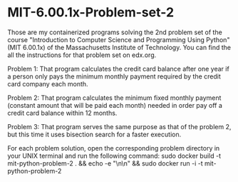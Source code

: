 # MIT-6.00.1x-Problem-set-2

Those are my containerized programs solving the 2nd problem set of the course "Introduction to Computer Science and Programming Using Python" (MIT 6.00.1x) of the Massachusetts Institute of Technology. You can find the all the instructions for that problem set on edx.org.

Problem 1:
That program calculates the credit card balance after one year if a person only pays the minimum monthly payment required by the credit card company each month.

Problem 2:
That program calculates the minimum fixed monthly payment (constant amount that will be paid each month) needed in order pay off a credit card balance within 12 months. 

Problem 3:
That program serves the same purpose as that of the problem 2, but this time it uses bisection search for a faster execution.

For each problem solution, open the corresponding problem directory in your UNIX terminal and run the following command: sudo docker build -t mit-python-problem-2 . && echo -e "\n\n" && sudo docker run -i -t mit-python-problem-2
